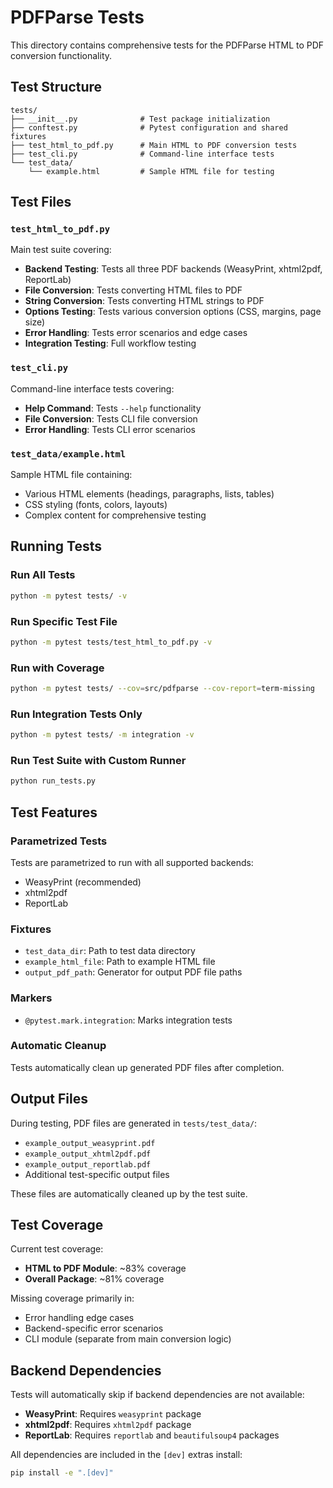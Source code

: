 # PDFParse Tests

This directory contains comprehensive tests for the PDFParse HTML to PDF conversion functionality.

## Test Structure

```
tests/
├── __init__.py              # Test package initialization
├── conftest.py              # Pytest configuration and shared fixtures
├── test_html_to_pdf.py      # Main HTML to PDF conversion tests
├── test_cli.py              # Command-line interface tests
└── test_data/
    └── example.html         # Sample HTML file for testing
```

## Test Files

### `test_html_to_pdf.py`
Main test suite covering:
- **Backend Testing**: Tests all three PDF backends (WeasyPrint, xhtml2pdf, ReportLab)
- **File Conversion**: Tests converting HTML files to PDF
- **String Conversion**: Tests converting HTML strings to PDF
- **Options Testing**: Tests various conversion options (CSS, margins, page size)
- **Error Handling**: Tests error scenarios and edge cases
- **Integration Testing**: Full workflow testing

### `test_cli.py`  
Command-line interface tests covering:
- **Help Command**: Tests `--help` functionality
- **File Conversion**: Tests CLI file conversion
- **Error Handling**: Tests CLI error scenarios

### `test_data/example.html`
Sample HTML file containing:
- Various HTML elements (headings, paragraphs, lists, tables)
- CSS styling (fonts, colors, layouts)
- Complex content for comprehensive testing

## Running Tests

### Run All Tests
```bash
python -m pytest tests/ -v
```

### Run Specific Test File
```bash
python -m pytest tests/test_html_to_pdf.py -v
```

### Run with Coverage
```bash
python -m pytest tests/ --cov=src/pdfparse --cov-report=term-missing
```

### Run Integration Tests Only
```bash
python -m pytest tests/ -m integration -v
```

### Run Test Suite with Custom Runner
```bash
python run_tests.py
```

## Test Features

### Parametrized Tests
Tests are parametrized to run with all supported backends:
- WeasyPrint (recommended)
- xhtml2pdf  
- ReportLab

### Fixtures
- `test_data_dir`: Path to test data directory
- `example_html_file`: Path to example HTML file
- `output_pdf_path`: Generator for output PDF file paths

### Markers
- `@pytest.mark.integration`: Marks integration tests

### Automatic Cleanup
Tests automatically clean up generated PDF files after completion.

## Output Files

During testing, PDF files are generated in `tests/test_data/`:
- `example_output_weasyprint.pdf`
- `example_output_xhtml2pdf.pdf`
- `example_output_reportlab.pdf`
- Additional test-specific output files

These files are automatically cleaned up by the test suite.

## Test Coverage

Current test coverage:
- **HTML to PDF Module**: ~83% coverage
- **Overall Package**: ~81% coverage

Missing coverage primarily in:
- Error handling edge cases
- Backend-specific error scenarios
- CLI module (separate from main conversion logic)

## Backend Dependencies

Tests will automatically skip if backend dependencies are not available:
- **WeasyPrint**: Requires `weasyprint` package
- **xhtml2pdf**: Requires `xhtml2pdf` package  
- **ReportLab**: Requires `reportlab` and `beautifulsoup4` packages

All dependencies are included in the `[dev]` extras install:
```bash
pip install -e ".[dev]"
```
